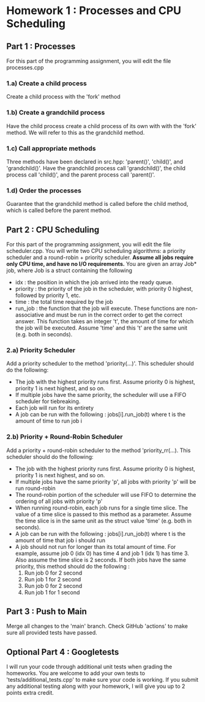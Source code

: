 # Homework 1 : Processes and CPU Scheduling

## Part 1 : Processes
For this part of the programming assignment, you will edit the file processes.cpp

### 1.a) Create a child process
Create a child process with the 'fork' method

### 1.b) Create a grandchild process
Have the child process create a child process of its own with with the 'fork' method.  We will refer to this as the grandchild method.

### 1.c) Call appropriate methods
Three methods have been declared in src.hpp: 'parent()', 'child()', and 'grandchild()'.  Have the grandchild process call 'grandchild()', the child process call 'child()', and the parent process call 'parent()'.

### 1.d) Order the processes
Guarantee that the grandchild method is called before the child method, which is called before the parent method.

## Part 2 : CPU Scheduling
For this part of the programming assignment, you will edit the file scheduler.cpp.  You will write two CPU scheduling algorithms: a priority scheduler and a round-robin + priority scheduler.  **Assume all jobs require only CPU time, and have no I/O requirements.**  You are given an array Job* job, where Job is a struct containing the following 
- idx : the position in which the job arrived into the ready queue.
- priority : the priority of the job in the scheduler, with priority 0 highest, followed by priority 1, etc.
- time : the total time required by the job
- run_job : the function that the job will execute.  These functions are non-associative and must be run in the correct order to get the correct answer.  This function takes an integer 't', the amount of time for which the job will be executed.  Assume 'time' and this 't' are the same unit (e.g. both in seconds).

### 2.a) Priority Scheduler
Add a priority scheduler to the method 'priority(...)'.  This scheduler should do the following:
- The job with the highest priority runs first.  Assume priority 0 is highest, priority 1 is next highest, and so on.
- If multiple jobs have the same priority, the scheduler will use a FIFO scheduler for tiebreaking. 
- Each job will run for its entirety
- A job can be run with the following : jobs[i].run_job(t) where t is the amount of time to run job i 


### 2.b) Priority + Round-Robin Scheduler
Add a priority + round-robin scheduler to the method 'priority_rr(...).  This scheduler should do the following:
- The job with the highest priority runs first.  Assume priority 0 is highest, priority 1 is next highest, and so on.
- If multiple jobs have the same priority 'p', all jobs with priority 'p' will be run round-robin
- The round-robin portion of the scheduler will use FIFO to determine the ordering of all jobs with priority 'p'
- When running round-robin, each job runs for a single time slice.  The value of a time slice is passed to this method as a parameter.  Assume the time slice is in the same unit as the struct value 'time' (e.g. both in seconds).
- A job can be run with the following : jobs[i].run_job(t) where t is the amount of time that job i should run
- A job should not run for longer than its total amount of time.  For example, assume job 0 (idx 0) has time 4 and job 1 (idx 1) has time 3.  Also assume the time slice is 2 seconds.  If both jobs have the same priority, this method should do the following : 
  1. Run job 0 for 2 second
  2. Run job 1 for 2 second
  3. Run job 0 for 2 second
  4. Run job 1 for 1 second

## Part 3 : Push to Main
Merge all changes to the 'main' branch.  Check GitHub 'actions' to make sure all provided tests have passed.

## Optional Part 4 : Googletests
I will run your code through additional unit tests when grading the homeworks.  You are welcome to add your own tests to 'tests/additional_tests.cpp' to make sure your code is working.  If you submit any additional testing along with your homework, I will give you up to 2 points extra credit.
